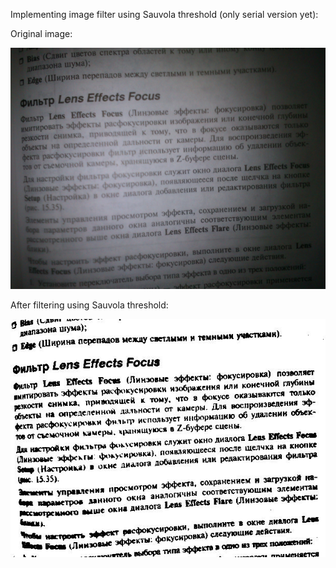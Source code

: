 Implementing image filter using Sauvola threshold (only serial version yet):

Original image:

![](imgs/page_photo.png)

After filtering using Sauvola threshold:

![](imgs/page_photo_sauvola_c.jpeg)
